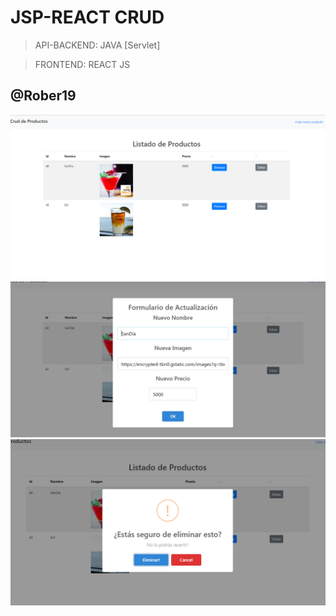 # JSP-REACT CRUD

> API-BACKEND: JAVA [Servlet]

> FRONTEND: REACT JS

## @Rober19

![](public/1.png)
![](public/2.png)
![](public/3.png)
